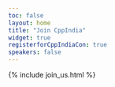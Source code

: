 ```yaml
---
toc: false
layout: home
title: "Join CppIndia"
widget: true
registerforCppIndiaCon: true
speakers: false
---
```


{% include join_us.html %}